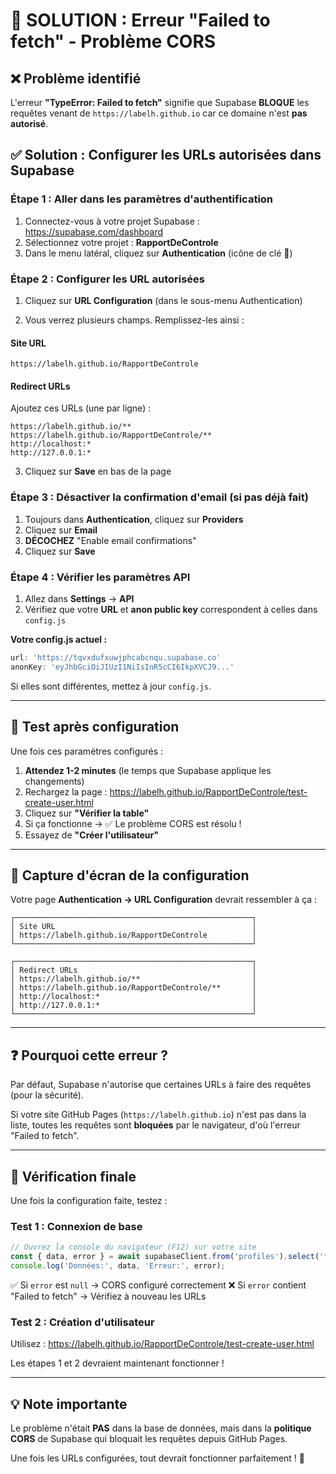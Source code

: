 # 🔴 SOLUTION : Erreur "Failed to fetch" - Problème CORS

## ❌ Problème identifié

L'erreur **"TypeError: Failed to fetch"** signifie que Supabase **BLOQUE** les requêtes venant de `https://labelh.github.io` car ce domaine n'est **pas autorisé**.

## ✅ Solution : Configurer les URLs autorisées dans Supabase

### **Étape 1 : Aller dans les paramètres d'authentification**

1. Connectez-vous à votre projet Supabase : https://supabase.com/dashboard
2. Sélectionnez votre projet : **RapportDeControle**
3. Dans le menu latéral, cliquez sur **Authentication** (icône de clé 🔑)

### **Étape 2 : Configurer les URL autorisées**

1. Cliquez sur **URL Configuration** (dans le sous-menu Authentication)

2. Vous verrez plusieurs champs. Remplissez-les ainsi :

#### **Site URL**
```
https://labelh.github.io/RapportDeControle
```

#### **Redirect URLs**
Ajoutez ces URLs (une par ligne) :
```
https://labelh.github.io/**
https://labelh.github.io/RapportDeControle/**
http://localhost:*
http://127.0.0.1:*
```

3. Cliquez sur **Save** en bas de la page

### **Étape 3 : Désactiver la confirmation d'email (si pas déjà fait)**

1. Toujours dans **Authentication**, cliquez sur **Providers**
2. Cliquez sur **Email**
3. **DÉCOCHEZ** "Enable email confirmations"
4. Cliquez sur **Save**

### **Étape 4 : Vérifier les paramètres API**

1. Allez dans **Settings** → **API**
2. Vérifiez que votre **URL** et **anon public key** correspondent à celles dans `config.js`

**Votre config.js actuel :**
```javascript
url: 'https://tqvxdufxuwjphcabcnqu.supabase.co'
anonKey: 'eyJhbGciOiJIUzI1NiIsInR5cCI6IkpXVCJ9...'
```

Si elles sont différentes, mettez à jour `config.js`.

---

## 🧪 Test après configuration

Une fois ces paramètres configurés :

1. **Attendez 1-2 minutes** (le temps que Supabase applique les changements)
2. Rechargez la page : https://labelh.github.io/RapportDeControle/test-create-user.html
3. Cliquez sur **"Vérifier la table"**
4. Si ça fonctionne → ✅ Le problème CORS est résolu !
5. Essayez de **"Créer l'utilisateur"**

---

## 📸 Capture d'écran de la configuration

Votre page **Authentication → URL Configuration** devrait ressembler à ça :

```
┌─────────────────────────────────────────────────────┐
│ Site URL                                            │
│ https://labelh.github.io/RapportDeControle          │
└─────────────────────────────────────────────────────┘

┌─────────────────────────────────────────────────────┐
│ Redirect URLs                                       │
│ https://labelh.github.io/**                         │
│ https://labelh.github.io/RapportDeControle/**       │
│ http://localhost:*                                  │
│ http://127.0.0.1:*                                  │
└─────────────────────────────────────────────────────┘
```

---

## ❓ Pourquoi cette erreur ?

Par défaut, Supabase n'autorise que certaines URLs à faire des requêtes (pour la sécurité).

Si votre site GitHub Pages (`https://labelh.github.io`) n'est pas dans la liste, toutes les requêtes sont **bloquées** par le navigateur, d'où l'erreur "Failed to fetch".

---

## 🎯 Vérification finale

Une fois la configuration faite, testez :

### Test 1 : Connexion de base
```javascript
// Ouvrez la console du navigateur (F12) sur votre site
const { data, error } = await supabaseClient.from('profiles').select('*').limit(1);
console.log('Données:', data, 'Erreur:', error);
```

✅ Si `error` est `null` → CORS configuré correctement
❌ Si `error` contient "Failed to fetch" → Vérifiez à nouveau les URLs

### Test 2 : Création d'utilisateur
Utilisez : https://labelh.github.io/RapportDeControle/test-create-user.html

Les étapes 1 et 2 devraient maintenant fonctionner !

---

## 💡 Note importante

Le problème n'était **PAS** dans la base de données, mais dans la **politique CORS** de Supabase qui bloquait les requêtes depuis GitHub Pages.

Une fois les URLs configurées, tout devrait fonctionner parfaitement ! 🚀
